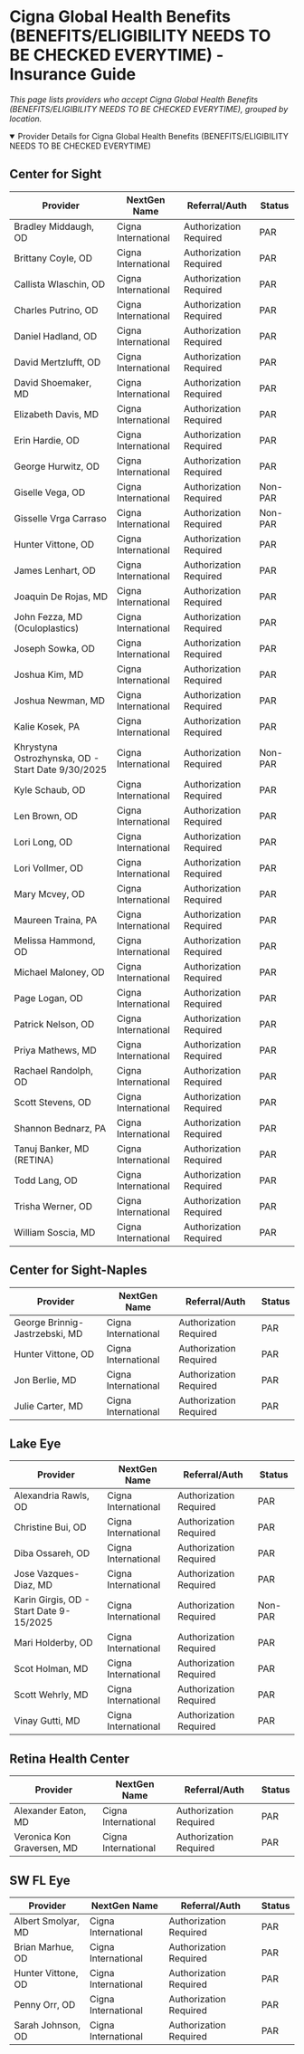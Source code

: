 # Cigna Global Health Benefits (BENEFITS/ELIGIBILITY NEEDS TO BE CHECKED EVERYTIME) - Insurance Guide

*This page lists providers who accept Cigna Global Health Benefits (BENEFITS/ELIGIBILITY NEEDS TO BE CHECKED EVERYTIME), grouped by location.*

<details open><summary>Provider Details for Cigna Global Health Benefits (BENEFITS/ELIGIBILITY NEEDS TO BE CHECKED EVERYTIME)</summary>

## Center for Sight

| Provider | NextGen Name | Referral/Auth | Status |
|----------|-------------|--------------|--------|
| Bradley Middaugh, OD | Cigna International | Authorization Required | PAR |
| Brittany Coyle, OD | Cigna International | Authorization Required | PAR |
| Callista Wlaschin, OD | Cigna International | Authorization Required | PAR |
| Charles Putrino, OD | Cigna International | Authorization Required | PAR |
| Daniel Hadland, OD | Cigna International | Authorization Required | PAR |
| David Mertzlufft, OD | Cigna International | Authorization Required | PAR |
| David Shoemaker, MD | Cigna International | Authorization Required | PAR |
| Elizabeth Davis, MD | Cigna International | Authorization Required | PAR |
| Erin Hardie, OD | Cigna International | Authorization Required | PAR |
| George Hurwitz, OD | Cigna International | Authorization Required | PAR |
| Giselle Vega, OD | Cigna International | Authorization Required | Non-PAR |
| Gisselle Vrga Carraso | Cigna International | Authorization Required | Non-PAR |
| Hunter Vittone, OD | Cigna International | Authorization Required | PAR |
| James Lenhart, OD | Cigna International | Authorization Required | PAR |
| Joaquin De Rojas, MD | Cigna International | Authorization Required | PAR |
| John Fezza, MD (Oculoplastics) | Cigna International | Authorization Required | PAR |
| Joseph Sowka, OD | Cigna International | Authorization Required | PAR |
| Joshua Kim, MD | Cigna International | Authorization Required | PAR |
| Joshua Newman, MD | Cigna International | Authorization Required | PAR |
| Kalie Kosek, PA | Cigna International | Authorization Required | PAR |
| Khrystyna Ostrozhynska, OD - Start Date 9/30/2025 | Cigna International | Authorization Required | Non-PAR |
| Kyle Schaub, OD | Cigna International | Authorization Required | PAR |
| Len Brown, OD | Cigna International | Authorization Required | PAR |
| Lori Long, OD | Cigna International | Authorization Required | PAR |
| Lori Vollmer, OD | Cigna International | Authorization Required | PAR |
| Mary Mcvey, OD | Cigna International | Authorization Required | PAR |
| Maureen Traina, PA | Cigna International | Authorization Required | PAR |
| Melissa Hammond, OD | Cigna International | Authorization Required | PAR |
| Michael Maloney, OD | Cigna International | Authorization Required | PAR |
| Page Logan, OD | Cigna International | Authorization Required | PAR |
| Patrick Nelson, OD | Cigna International | Authorization Required | PAR |
| Priya Mathews, MD | Cigna International | Authorization Required | PAR |
| Rachael Randolph, OD | Cigna International | Authorization Required | PAR |
| Scott Stevens, OD | Cigna International | Authorization Required | PAR |
| Shannon Bednarz, PA | Cigna International | Authorization Required | PAR |
| Tanuj Banker, MD (RETINA) | Cigna International | Authorization Required | PAR |
| Todd Lang, OD | Cigna International | Authorization Required | PAR |
| Trisha Werner, OD | Cigna International | Authorization Required | PAR |
| William Soscia, MD | Cigna International | Authorization Required | PAR |

## Center for Sight-Naples

| Provider | NextGen Name | Referral/Auth | Status |
|----------|-------------|--------------|--------|
| George Brinnig-Jastrzebski, MD | Cigna International | Authorization Required | PAR |
| Hunter Vittone, OD | Cigna International | Authorization Required | PAR |
| Jon Berlie, MD | Cigna International | Authorization Required | PAR |
| Julie Carter, MD | Cigna International | Authorization Required | PAR |

## Lake Eye 

| Provider | NextGen Name | Referral/Auth | Status |
|----------|-------------|--------------|--------|
| Alexandria Rawls, OD | Cigna International | Authorization Required | PAR |
| Christine Bui, OD | Cigna International | Authorization Required | PAR |
| Diba Ossareh, OD | Cigna International | Authorization Required | PAR |
| Jose Vazques-Diaz, MD | Cigna International | Authorization Required | PAR |
| Karin Girgis, OD - Start Date 9-15/2025 | Cigna International | Authorization Required | Non-PAR |
| Mari Holderby, OD | Cigna International | Authorization Required | PAR |
| Scot Holman, MD | Cigna International | Authorization Required | PAR |
| Scott Wehrly, MD | Cigna International | Authorization Required | PAR |
| Vinay Gutti, MD | Cigna International | Authorization Required | PAR |

## Retina Health Center

| Provider | NextGen Name | Referral/Auth | Status |
|----------|-------------|--------------|--------|
| Alexander Eaton, MD | Cigna International | Authorization Required | PAR |
| Veronica Kon Graversen, MD | Cigna International | Authorization Required | PAR |

## SW FL Eye

| Provider | NextGen Name | Referral/Auth | Status |
|----------|-------------|--------------|--------|
| Albert Smolyar, MD | Cigna International | Authorization Required | PAR |
| Brian Marhue, OD | Cigna International | Authorization Required | PAR |
| Hunter Vittone, OD | Cigna International | Authorization Required | PAR |
| Penny Orr, OD | Cigna International | Authorization Required | PAR |
| Sarah Johnson, OD | Cigna International | Authorization Required | PAR |

</details>

